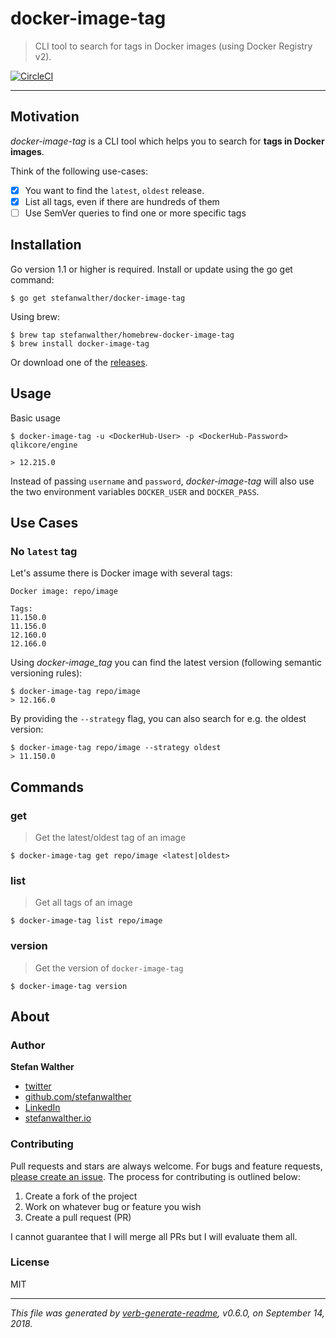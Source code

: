 # docker-image-tag

> CLI tool to search for tags in Docker images (using Docker Registry v2).

[![CircleCI](https://img.shields.io/circleci/project/github/stefanwalther/docker-image-tag.svg?logo=circleci)](https://circleci.com/gh/stefanwalther/docker-image-tag/tree/master)

---

## Motivation

_docker-image-tag_ is a CLI tool which helps you to search for **tags in Docker images**.  

Think of the following use-cases:

- [x] You want to find the `latest`, `oldest` release.
- [x] List all tags, even if there are hundreds of them
- [ ] Use SemVer queries to find one or more specific tags

## Installation

Go version 1.1 or higher is required. Install or update using the go get command:

```shell
$ go get stefanwalther/docker-image-tag
```

Using brew:

```shell
$ brew tap stefanwalther/homebrew-docker-image-tag
$ brew install docker-image-tag
```

Or download one of the [releases](https://github.com/stefanwalther/docker-image-tag/releases).

## Usage

Basic usage
```
$ docker-image-tag -u <DockerHub-User> -p <DockerHub-Password> qlikcore/engine

> 12.215.0
```

Instead of passing `username` and `password`, _docker-image-tag_ will also use the two environment variables `DOCKER_USER` and `DOCKER_PASS`.

## Use Cases

### No `latest` tag

Let's assume there is Docker image with several tags:

```
Docker image: repo/image

Tags:
11.150.0
11.156.0
12.160.0
12.166.0
```

Using _docker-image_tag_ you can find the latest version (following semantic versioning rules):

```
$ docker-image-tag repo/image
> 12.166.0
```

By providing the `--strategy` flag, you can also search for e.g. the oldest version:

```
$ docker-image-tag repo/image --strategy oldest
> 11.150.0
```

## Commands

### get

> Get the latest/oldest tag of an image

```
$ docker-image-tag get repo/image <latest|oldest>
```

### list

> Get all tags of an image

```
$ docker-image-tag list repo/image
```

### version

> Get the version of `docker-image-tag`

```
$ docker-image-tag version
```

## About

### Author
**Stefan Walther**

* [twitter](http://twitter.com/waltherstefan)  
* [github.com/stefanwalther](http://github.com/stefanwalther) 
* [LinkedIn](https://www.linkedin.com/in/stefanwalther/) 
* [stefanwalther.io](https://stefanwalther.io)

### Contributing
Pull requests and stars are always welcome. For bugs and feature requests, [please create an issue](https://github.com/stefanwalther/docker-image-tag/issues). The process for contributing is outlined below:

1. Create a fork of the project
2. Work on whatever bug or feature you wish
3. Create a pull request (PR)

I cannot guarantee that I will merge all PRs but I will evaluate them all.

### License
MIT

***

_This file was generated by [verb-generate-readme](https://github.com/verbose/verb-generate-readme), v0.6.0, on September 14, 2018._

